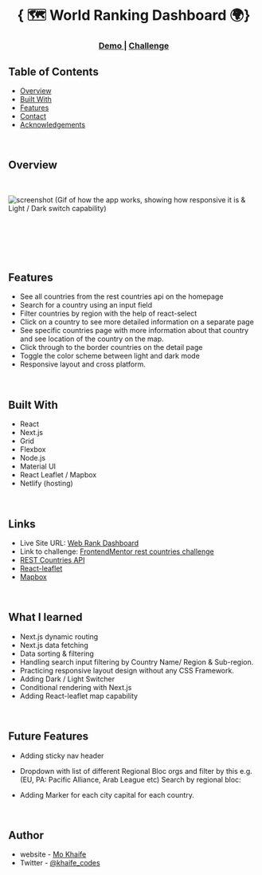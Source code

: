 <h1 align="center">{ 🗺️ World Ranking Dashboard 🌍}</h1>

<div align="center">
  <h3>
    <a href="https://world-ranking-dashboard.netlify.app/">
      Demo
    </a>
    <span> | </span>
    <a href="https://devchallenges.io/learn/tutorial/world-rank-full-application-with-react-next-js">
      Challenge
    </a>
  </h3>
</div>

<!-- TABLE OF CONTENTS -->

## Table of Contents

- [Overview](#overview)
- [Built With](#built-with)
- [Features](#features)
- [Contact](#contact)
- [Acknowledgements](#acknowledgements)

<!-- OVERVIEW -->
<br>

## Overview

<br>

![screenshot](/public/img/worldRankings.gif)
(Gif of how the app works, showing how responsive it is & Light / Dark switch capability)

## <br>

<br>

## Features

- See all countries from the rest countries api on the homepage
- Search for a country using an input field
- Filter countries by region with the help of react-select
- Click on a country to see more detailed information on a separate page
- See specific countries page with more information about that country and see location of the country on the map.
- Click through to the border countries on the detail page
- Toggle the color scheme between light and dark mode
- Responsive layout and cross platform.

<br>

## Built With

- React
- Next.js
- Grid
- Flexbox
- Node.js
- Material UI
- React Leaflet / Mapbox
- Netlify (hosting)

<br>

## Links

- Live Site URL: [Web Rank Dashboard](https://world-ranking-dashboard.netlify.app/)
- Link to challenge: [FrontendMentor rest countries challenge](https://www.frontendmentor.io/challenges/rest-countries-api-with-color-theme-switcher-5cacc469fec04111f7b848ca)
- [REST Countries API](https://restcountries.com/)
- [React-leaflet](https://react-leaflet.js.org/)
- [Mapbox](https://www.mapbox.com/)

<br>

## What I learned

- Next.js dynamic routing
- Next.js data fetching
- Data sorting & filtering
- Handling search input filtering by Country Name/ Region & Sub-region.
- Practicing responsive layout design without any CSS Framework.
- Adding Dark / Light Switcher
- Conditional rendering with Next.js
- Adding React-leaflet map capability

<br>

## Future Features

- Adding sticky nav header
- Dropdown with list of different Regional Bloc orgs and filter by this e.g. (EU, PA: Pacific Alliance, Arab League etc)
  Search by regional bloc:
- Adding Marker for each city capital for each country.

    <!--
  
    http://techslides.com/list-of-countries-and-capitals
  
    web-scrape capital cities and long latitude and add it as a constant.js file and map capital city to relevant longitude and latitude.
  
     -->
    <br>

## Author

- website - [Mo Khaife](https://mo-khaife-site.netlify.app/)
- Twitter - [@khaife_codes](https://twitter.com/Khaife_Codes)
